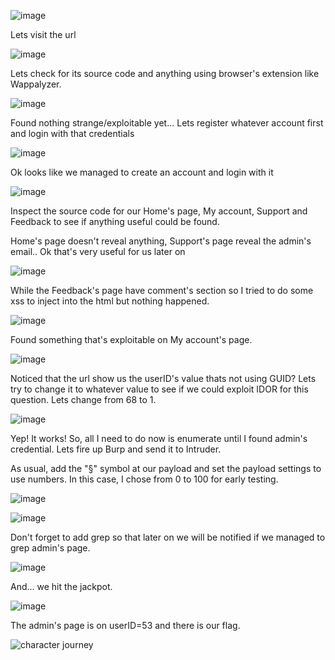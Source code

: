 ![image](https://github.com/user-attachments/assets/6a640253-281b-41de-a1ee-1c432520f652)

Lets visit the url

![image](https://github.com/user-attachments/assets/2df344bf-3b51-406e-9dd9-0fda0e552279)

Lets check for its source code and anything using browser's extension like Wappalyzer.

![image](https://github.com/user-attachments/assets/670716ba-7e43-48b2-8374-b2af7d120931)

Found nothing strange/exploitable yet... Lets register whatever account first and login with that credentials

![image](https://github.com/user-attachments/assets/63a03c7e-4ed4-4e4e-a6b0-b482ecaa9b83)

Ok looks like we managed to create an account and login with it

![image](https://github.com/user-attachments/assets/f2b8152c-1c00-4fd5-8c64-cb5ebe3d2ad6)

Inspect the source code for our Home's page, My account, Support and Feedback to see if anything useful could be found. 

Home's page doesn't reveal anything, Support's page reveal the admin's email.. Ok that's very useful for us later on

![image](https://github.com/user-attachments/assets/5cc6b78c-a0d7-42ec-aaaa-e2e6873b9665)

While the Feedback's page have comment's section so I tried to do some xss to inject into the html but nothing happened.

![image](https://github.com/user-attachments/assets/cfef8fb7-1b30-457c-bd73-8157fbc1f87b)

Found something that's exploitable on My account's page.

![image](https://github.com/user-attachments/assets/ca692f1d-e6ce-41ec-9d2c-d52d0d8f20cb)

Noticed that the url show us the userID's value thats not using GUID? Lets try to change it to whatever value to see if we could exploit IDOR for this question. Lets change from 68 to 1.

![image](https://github.com/user-attachments/assets/8d96aeaa-bff8-44c6-8212-4f920991c660)

Yep! It works! So, all I need to do now is enumerate until I found admin's credential. Lets fire up Burp and send it to Intruder.

As usual, add the "§" symbol at our payload and set the payload settings to use numbers. In this case, I chose from 0 to 100 for early testing.

![image](https://github.com/user-attachments/assets/54e09a14-8963-474f-98be-6682b9c257cc)


![image](https://github.com/user-attachments/assets/80c1e765-5881-4046-b969-c58adcfe3667)

Don't forget to add grep so that later on we will be notified if we managed to grep admin's page.

![image](https://github.com/user-attachments/assets/dc6dd896-6c0d-41b6-9f7f-8e2c95386975)

And... we hit the jackpot.

![image](https://github.com/user-attachments/assets/b6771496-d63f-43d0-9ab9-cf08afa4605e)

The admin's page is on userID=53 and there is our flag.

![character journey](https://github.com/user-attachments/assets/d4f0c5d8-fe93-484e-b700-61700fad3cc3)
